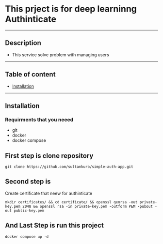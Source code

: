 # This prject is for deep learninng Authinticate


___
## Description
 - This service solve problem with managing users

___


## Table of content
 - [Installation](#installation)
___


## Installation
### Requirments that you neeed
* git
* docker
* docker compose

## First step is clone repository
```shell
git clone https://github.com/sultankurb/simple-auth-app.git
```

## Second step is 
Create certificate that neew for authinticate
```shell
mkdir certificates/ && cd certificate/ && openssl genrsa -out private-key.pem 2048 && openssl rsa -in private-key.pem -outform PEM -pubout -out public-key.pem
```

## And Last Step is run this project
```shell
docker compose up -d
```
